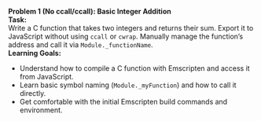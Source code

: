 

**Problem 1 (No ccall/ccall): Basic Integer Addition**  
**Task:**  
Write a C function that takes two integers and returns their sum. Export it to JavaScript without using `ccall` or `cwrap`. Manually manage the function’s address and call it via `Module._functionName`.  
**Learning Goals:**  
- Understand how to compile a C function with Emscripten and access it from JavaScript.  
- Learn basic symbol naming (`Module._myFunction`) and how to call it directly.  
- Get comfortable with the initial Emscripten build commands and environment.

